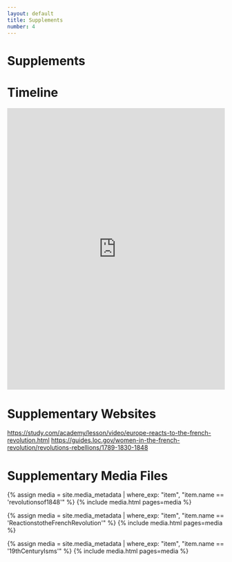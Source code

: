 ```yaml
---
layout: default
title: Supplements
number: 4
---
```


# Supplements

# Timeline

<iframe class='timeline-iframe' src='https://cdn.knightlab.com/libs/timeline3/latest/embed/index.html?source=1ggyFnihALsjnK22MpUlcurmowEgVLBcoK-D8aGK1y2I&font=Default&lang=en&initial_zoom=2&height=650' width='100%' height='650' webkitallowfullscreen mozallowfullscreen allowfullscreen frameborder='0'></iframe> 

# Supplementary Websites

https://study.com/academy/lesson/video/europe-reacts-to-the-french-revolution.html 
https://guides.loc.gov/women-in-the-french-revolution/revolutions-rebellions/1789-1830-1848

# Supplementary Media Files

{% assign media = site.media_metadata | where_exp: "item", "item.name == 'revolutionsof1848'" %}
{% include media.html pages=media %}

{% assign media = site.media_metadata | where_exp: "item", "item.name == 'ReactionstotheFrenchRevolution'" %}
{% include media.html pages=media %}

{% assign media = site.media_metadata | where_exp: "item", "item.name == '19thCenturyIsms'" %}
{% include media.html pages=media %}
